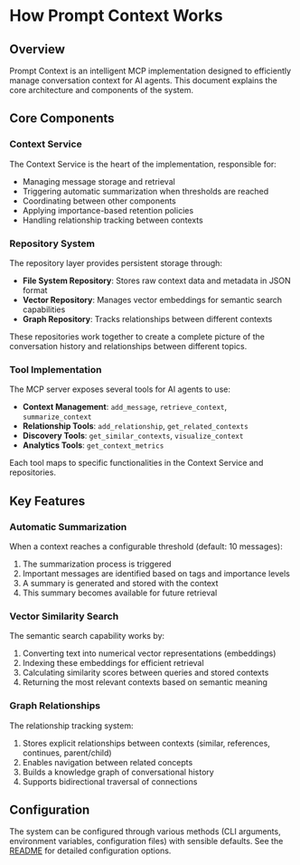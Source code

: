 # How Prompt Context Works

## Overview

Prompt Context is an intelligent MCP implementation designed to efficiently manage conversation context for AI agents. This document explains the core architecture and components of the system.

## Core Components

### Context Service

The Context Service is the heart of the implementation, responsible for:

- Managing message storage and retrieval
- Triggering automatic summarization when thresholds are reached
- Coordinating between other components
- Applying importance-based retention policies
- Handling relationship tracking between contexts

### Repository System

The repository layer provides persistent storage through:

- **File System Repository**: Stores raw context data and metadata in JSON format
- **Vector Repository**: Manages vector embeddings for semantic search capabilities
- **Graph Repository**: Tracks relationships between different contexts

These repositories work together to create a complete picture of the conversation history and relationships between different topics.

### Tool Implementation

The MCP server exposes several tools for AI agents to use:

- **Context Management**: `add_message`, `retrieve_context`, `summarize_context`
- **Relationship Tools**: `add_relationship`, `get_related_contexts`
- **Discovery Tools**: `get_similar_contexts`, `visualize_context`
- **Analytics Tools**: `get_context_metrics`

Each tool maps to specific functionalities in the Context Service and repositories.

## Key Features

### Automatic Summarization

When a context reaches a configurable threshold (default: 10 messages):

1. The summarization process is triggered
2. Important messages are identified based on tags and importance levels
3. A summary is generated and stored with the context
4. This summary becomes available for future retrieval

### Vector Similarity Search

The semantic search capability works by:

1. Converting text into numerical vector representations (embeddings)
2. Indexing these embeddings for efficient retrieval
3. Calculating similarity scores between queries and stored contexts
4. Returning the most relevant contexts based on semantic meaning

### Graph Relationships

The relationship tracking system:

1. Stores explicit relationships between contexts (similar, references, continues, parent/child)
2. Enables navigation between related concepts
3. Builds a knowledge graph of conversational history
4. Supports bidirectional traversal of connections

## Configuration

The system can be configured through various methods (CLI arguments, environment variables, configuration files) with sensible defaults. See the [README](../../README.md) for detailed configuration options.
